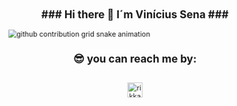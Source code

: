 <h2 align="center">  ###  Hi there  👋  I´m Vinícius Sena ###   </h2>


 <!--
 **vinisbs/vinisbs** is a ✨ _special_ ✨ repository because its `README.md` (this file) appears on your GitHub profile.
--!>


<picture>
  <source media="(prefers-color-scheme: dark)" srcset="https://raw.githubusercontent.com/vinisbs/vinisbs/output/github-contribution-grid-snake-dark.svg">
  <source media="(prefers-color-scheme: light)" srcset="https://raw.githubusercontent.com/vinisbs/vinisbs/output/github-contribution-grid-snake.svg">
  <img alt="github contribution grid snake animation" src="https://raw.githubusercontent.com/vinisbs/vinisbs/output/github-contribution-grid-snake.svg">
</picture>
</picture>

   <h2 align="center"> 😎 you can reach me by:</h2>
    <p align="center">
      <br/>
      <a href="https://www.linkedin.com/in/vinisena/" target="blank"><img align="center"
         src="https://img.shields.io/badge/linkedin-%231DA1F2.svg?style=for-the-badge&logo=linkedin&logoColor=white"
         alt="rikkarth" height="30"/></a>
      <h2 align="center"></h2>   
      <p align="center">
      <br/>    
   <!--      
  **<p align="center">
  *+        <a href=
  **           "https://github.com/vinisbs/"
  **           >
  **        <img 
  **             src="https://github-readme-stats.vercel.app/api/top-langs/?username=vinisbs&langs_count=6&theme=gruvbox&layout=compact&hide_border=true" 
  **             alt="vinisbs :: Top Langs" 
  **             /></a>
  **</p>
--!>
